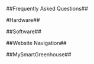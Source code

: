 ##Frequently Asked Questions##

#Hardware##

##Software##

##Website Navigation##

##MySmartGreenhouse##
